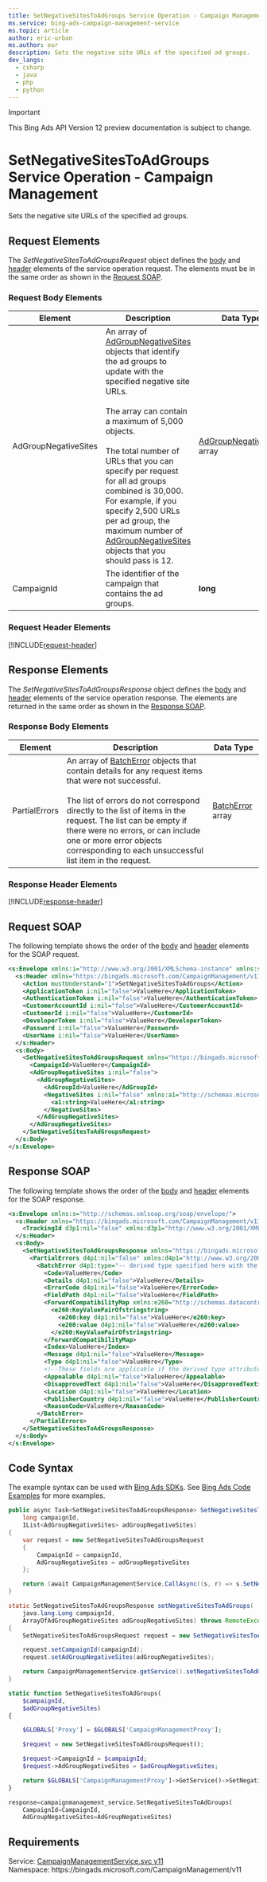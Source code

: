 ```yaml
---
title: SetNegativeSitesToAdGroups Service Operation - Campaign Management
ms.service: bing-ads-campaign-management-service
ms.topic: article
author: eric-urban
ms.author: eur
description: Sets the negative site URLs of the specified ad groups.
dev_langs: 
  - csharp
  - java
  - php
  - python
---
```

> [!IMPORTANT]
> This Bing Ads API Version 12 preview documentation is subject to change.

# SetNegativeSitesToAdGroups Service Operation - Campaign Management
Sets the negative site URLs of the specified ad groups.

## <a name="request"></a>Request Elements
The *SetNegativeSitesToAdGroupsRequest* object defines the [body](#request-body) and [header](#request-header) elements of the service operation request. The elements must be in the same order as shown in the [Request SOAP](#request-soap). 

### <a name="request-body"></a>Request Body Elements

|Element|Description|Data Type|
|-----------|---------------|-------------|
|<a name="adgroupnegativesites"></a>AdGroupNegativeSites|An array of [AdGroupNegativeSites](../campaign-management-service/adgroupnegativesites.md) objects that identify the ad groups to update with the specified negative site URLs.<br /><br />The array can contain a maximum of 5,000 objects.<br /><br />The total number of URLs that you can specify per request for all ad groups combined is 30,000. For example, if you specify 2,500 URLs per ad group, the maximum number of [AdGroupNegativeSites](../campaign-management-service/adgroupnegativesites.md) objects that you should pass is 12.|[AdGroupNegativeSites](adgroupnegativesites.md) array|
|<a name="campaignid"></a>CampaignId|The identifier of the campaign that contains the ad groups.|**long**|

### <a name="request-header"></a>Request Header Elements
[!INCLUDE[request-header](./includes/request-header.md)]

## <a name="response"></a>Response Elements
The *SetNegativeSitesToAdGroupsResponse* object defines the [body](#response-body) and [header](#response-header) elements of the service operation response. The elements are returned in the same order as shown in the [Response SOAP](#response-soap).

### <a name="response-body"></a>Response Body Elements

|Element|Description|Data Type|
|-----------|---------------|-------------|
|<a name="partialerrors"></a>PartialErrors|An array of [BatchError](../campaign-management-service/batcherror.md) objects that contain details for any request items that were not successful.<br /><br />The list of errors do not correspond directly to the list of items in the request. The list can be empty if there were no errors, or can include one or more error objects corresponding to each unsuccessful list item in the request.|[BatchError](batcherror.md) array|

### <a name="response-header"></a>Response Header Elements
[!INCLUDE[response-header](./includes/response-header.md)]

## <a name="request-soap"></a>Request SOAP
The following template shows the order of the [body](#request-body) and [header](#request-header) elements for the SOAP request.

```xml
<s:Envelope xmlns:i="http://www.w3.org/2001/XMLSchema-instance" xmlns:s="http://schemas.xmlsoap.org/soap/envelope/">
  <s:Header xmlns="https://bingads.microsoft.com/CampaignManagement/v11">
    <Action mustUnderstand="1">SetNegativeSitesToAdGroups</Action>
    <ApplicationToken i:nil="false">ValueHere</ApplicationToken>
    <AuthenticationToken i:nil="false">ValueHere</AuthenticationToken>
    <CustomerAccountId i:nil="false">ValueHere</CustomerAccountId>
    <CustomerId i:nil="false">ValueHere</CustomerId>
    <DeveloperToken i:nil="false">ValueHere</DeveloperToken>
    <Password i:nil="false">ValueHere</Password>
    <UserName i:nil="false">ValueHere</UserName>
  </s:Header>
  <s:Body>
    <SetNegativeSitesToAdGroupsRequest xmlns="https://bingads.microsoft.com/CampaignManagement/v11">
      <CampaignId>ValueHere</CampaignId>
      <AdGroupNegativeSites i:nil="false">
        <AdGroupNegativeSites>
          <AdGroupId>ValueHere</AdGroupId>
          <NegativeSites i:nil="false" xmlns:a1="http://schemas.microsoft.com/2003/10/Serialization/Arrays">
            <a1:string>ValueHere</a1:string>
          </NegativeSites>
        </AdGroupNegativeSites>
      </AdGroupNegativeSites>
    </SetNegativeSitesToAdGroupsRequest>
  </s:Body>
</s:Envelope>
```

## <a name="response-soap"></a>Response SOAP
The following template shows the order of the [body](#response-body) and [header](#response-header) elements for the SOAP response.

```xml
<s:Envelope xmlns:s="http://schemas.xmlsoap.org/soap/envelope/">
  <s:Header xmlns="https://bingads.microsoft.com/CampaignManagement/v11">
    <TrackingId d3p1:nil="false" xmlns:d3p1="http://www.w3.org/2001/XMLSchema-instance">ValueHere</TrackingId>
  </s:Header>
  <s:Body>
    <SetNegativeSitesToAdGroupsResponse xmlns="https://bingads.microsoft.com/CampaignManagement/v11">
      <PartialErrors d4p1:nil="false" xmlns:d4p1="http://www.w3.org/2001/XMLSchema-instance">
        <BatchError d4p1:type="-- derived type specified here with the appropriate prefix --">
          <Code>ValueHere</Code>
          <Details d4p1:nil="false">ValueHere</Details>
          <ErrorCode d4p1:nil="false">ValueHere</ErrorCode>
          <FieldPath d4p1:nil="false">ValueHere</FieldPath>
          <ForwardCompatibilityMap xmlns:e260="http://schemas.datacontract.org/2004/07/System.Collections.Generic" d4p1:nil="false">
            <e260:KeyValuePairOfstringstring>
              <e260:key d4p1:nil="false">ValueHere</e260:key>
              <e260:value d4p1:nil="false">ValueHere</e260:value>
            </e260:KeyValuePairOfstringstring>
          </ForwardCompatibilityMap>
          <Index>ValueHere</Index>
          <Message d4p1:nil="false">ValueHere</Message>
          <Type d4p1:nil="false">ValueHere</Type>
          <!--These fields are applicable if the derived type attribute is set to EditorialError-->
          <Appealable d4p1:nil="false">ValueHere</Appealable>
          <DisapprovedText d4p1:nil="false">ValueHere</DisapprovedText>
          <Location d4p1:nil="false">ValueHere</Location>
          <PublisherCountry d4p1:nil="false">ValueHere</PublisherCountry>
          <ReasonCode>ValueHere</ReasonCode>
        </BatchError>
      </PartialErrors>
    </SetNegativeSitesToAdGroupsResponse>
  </s:Body>
</s:Envelope>
```

## <a name="example"></a>Code Syntax
The example syntax can be used with [Bing Ads SDKs](../guides/client-libraries.md). See [Bing Ads Code Examples](../guides/code-examples.md) for more examples.
```csharp
public async Task<SetNegativeSitesToAdGroupsResponse> SetNegativeSitesToAdGroupsAsync(
	long campaignId,
	IList<AdGroupNegativeSites> adGroupNegativeSites)
{
	var request = new SetNegativeSitesToAdGroupsRequest
	{
		CampaignId = campaignId,
		AdGroupNegativeSites = adGroupNegativeSites
	};

	return (await CampaignManagementService.CallAsync((s, r) => s.SetNegativeSitesToAdGroupsAsync(r), request));
}
```
```java
static SetNegativeSitesToAdGroupsResponse setNegativeSitesToAdGroups(
	java.lang.Long campaignId,
	ArrayOfAdGroupNegativeSites adGroupNegativeSites) throws RemoteException, Exception
{
	SetNegativeSitesToAdGroupsRequest request = new SetNegativeSitesToAdGroupsRequest();

	request.setCampaignId(campaignId);
	request.setAdGroupNegativeSites(adGroupNegativeSites);

	return CampaignManagementService.getService().setNegativeSitesToAdGroups(request);
}
```
```php
static function SetNegativeSitesToAdGroups(
	$campaignId,
	$adGroupNegativeSites)
{

	$GLOBALS['Proxy'] = $GLOBALS['CampaignManagementProxy'];

	$request = new SetNegativeSitesToAdGroupsRequest();

	$request->CampaignId = $campaignId;
	$request->AdGroupNegativeSites = $adGroupNegativeSites;

	return $GLOBALS['CampaignManagementProxy']->GetService()->SetNegativeSitesToAdGroups($request);
}
```
```python
response=campaignmanagement_service.SetNegativeSitesToAdGroups(
	CampaignId=CampaignId,
	AdGroupNegativeSites=AdGroupNegativeSites)
```

## Requirements
Service: [CampaignManagementService.svc v11](https://campaign.api.bingads.microsoft.com/Api/Advertiser/CampaignManagement/v11/CampaignManagementService.svc)  
Namespace: https\://bingads.microsoft.com/CampaignManagement/v11  

